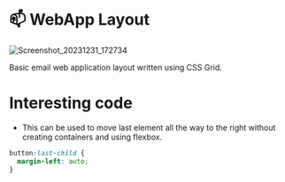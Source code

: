 # 📫 WebApp Layout

![Screenshot_20231231_172734](https://github.com/Edveika/Udemy-HTML-CSS/assets/113787144/304bb0af-cd8a-46d2-a547-95ebea48b8f8)

Basic email web application layout written using CSS Grid.

# Interesting code

* This can be used to move last element all the way to the right without creating containers and using flexbox.

```css
button:last-child {
  margin-left: auto;
}
```
